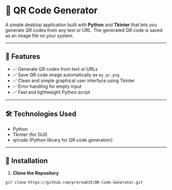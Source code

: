 # 🔳 QR Code Generator

A simple desktop application built with **Python** and **Tkinter** that lets you generate QR codes from any text or URL. The generated QR code is saved as an image file on your system.

---

## 📌 Features

- ✅ Generate QR codes from text or URLs  
- ✅ Save QR code image automatically as `my_qr.png`  
- ✅ Clean and simple graphical user interface using Tkinter  
- ✅ Error handling for empty input  
- ✅ Fast and lightweight Python script  

---

## 🛠️ Technologies Used

- Python  
- Tkinter (for GUI)  
- qrcode (Python library for QR code generation)

---

## 🔧 Installation

1. **Clone the Repository**  
```bash
git clone https://github.com/prerna635/QR-Code-Generator.git
